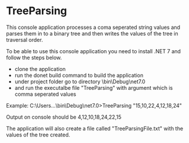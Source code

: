 # TreeParsing
This console application processes a coma seperated string values and parses them
in to a binary tree and then writes the values of the tree in traversal order.

To be able to use this console application you need to install .NET 7 and follow the steps below.

- clone the application
- run the donet build command to build the application
- under project folder go to directory \bin\Debug\net7.0
- and run the executalbe file "TreeParsing" with argument which is comma seperated values

Example:
C:\Users\...\bin\Debug\net7.0>TreeParsing "15,10,22,4,12,18,24"

Output on console should be 4,12,10,18,24,22,15

The application will also create a file called "TreeParsingFile.txt" 
with the values of the tree created.


